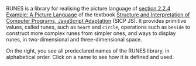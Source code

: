RUNES is a library for realising the picture language of
<a href="https://sicp.comp.nus.edu.sg/chapters/33">section
2.2.4 Example: A Picture Language</a>
of the textbook
<a href="https://sicp.comp.nus.edu.sg">Structure and Interpretation
of Computer Programs, JavaScript Adaptation</a> (SICP JS). 
It provides primitive values, called runes, such
as `heart` and `circle`, operations such as `beside`
to construct more complex runes from simpler ones, and ways
to display runes, in two-dimensional and three-dimensional
space.

On the right, you see all predeclared names of the RUNES library,
in alphabetical
order. Click on a name to see how it is defined and used.

